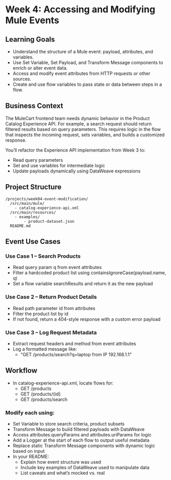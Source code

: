 # Week 4: Accessing and Modifying Mule Events

## Learning Goals
- Understand the structure of a Mule event: payload, attributes, and variables.
- Use Set Variable, Set Payload, and Transform Message components to enrich or alter event data.
- Access and modify event attributes from HTTP requests or other sources.
- Create and use flow variables to pass state or data between steps in a flow.

## Business Context
The MuleCart frontend team needs dynamic behavior in the Product Catalog Experience API. For example, a search request should return filtered results based on query parameters. This requires logic in the flow that inspects the incoming request, sets variables, and builds a customized response.

You’ll refactor the Experience API implementation from Week 3 to:
- Read query parameters
- Set and use variables for intermediate logic
- Update payloads dynamically using DataWeave expressions

## Project Structure
```
/projects/week04-event-modification/
  /src/main/mule/
    - catalog-experience-api.xml
  /src/main/resources/
    - examples/
        - product-dataset.json
  README.md
```

## Event Use Cases

### Use Case 1 – Search Products
- Read query param q from event attributes
- Filter a hardcoded product list using containsIgnoreCase(payload.name, q)
- Set a flow variable searchResults and return it as the new payload

### Use Case 2 – Return Product Details
- Read path parameter id from attributes
- Filter the product list by id
- If not found, return a 404-style response with a custom error payload

### Use Case 3 – Log Request Metadata
- Extract request headers and method from event attributes
- Log a formatted message like:
    - "GET /products/search?q=laptop from IP 192.168.1.1"

## Workflow
- In catalog-experience-api.xml, locate flows for:
    - GET /products
    - GET /products/{id}
    - GET /products/search

### Modify each using:
- Set Variable to store search criteria, product subsets
- Transform Message to build filtered payloads with DataWeave
- Access attributes.queryParams and attributes.uriParams for logic
- Add a Logger at the start of each flow to output useful metadata
- Replace static Transform Message components with dynamic logic based on input
- In your README:
    - Explain how event structure was used
    - Include key examples of DataWeave used to manipulate data
    - List caveats and what’s mocked vs. real